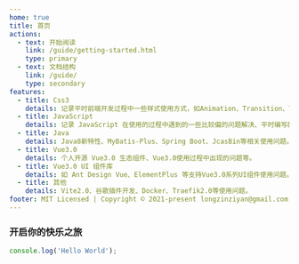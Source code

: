 ```yaml
---
home: true
title: 首页
actions:
  - text: 开始阅读
    link: /guide/getting-started.html
    type: primary
  - text: 文档结构
    link: /guide/
    type: secondary
features:
  - title: Css3
    details: 记录平时前端开发过程中一些样式使用方式，如Animation、Transition、Transform等一些样式的编写。
  - title: JavaScript
    details: 记录 JavaScript 在使用的过程中遇到的一些比较偏的问题解决、平时编写的小插件等。
  - title: Java
    details: Java8新特性、MyBatis-Plus、Spring Boot、JcasBin等相关使用问题。
  - title: Vue3.0
    details: 个人开源 Vue3.0 生态组件、Vue3.0使用过程中出现的问题等。
  - title: Vue3.0 UI 组件库
    details: 如 Ant Design Vue、ElementPlus 等支持Vue3.0系列UI组件使用问题。
  - title: 其他
    details: Vite2.0、谷歌插件开发、Docker、Traefik2.0等使用问题。
footer: MIT Licensed | Copyright © 2021-present longzinziyan@gmail.com
---
```


### 开启你的快乐之旅

```ts
console.log('Hello World');
```
